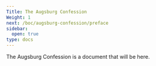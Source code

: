 ```yaml
---
Title: The Augsburg Confession
Weight: 1
next: /boc/augsburg-confession/preface
sidebar:
  open: true
type: docs
---
```


The Augsburg Confession is a document that will be here.